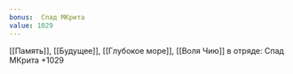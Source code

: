 ```yaml
---
bonus:  Спад МКрита 
value: 1029
---
```

[[Память]], [[Будущее]], [[Глубокое море]], [[Воля Чию]] в отряде: Спад МКрита +1029
